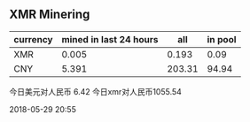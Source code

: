 ## XMR Minering

|currency|mined in last 24 hours|all|in pool|
|---|---|---|---|
|XMR|0.005|0.193|0.09|
|CNY|5.391|203.31|94.94|

今日美元对人民币 6.42	今日xmr对人民币1055.54


2018-05-29 20:55